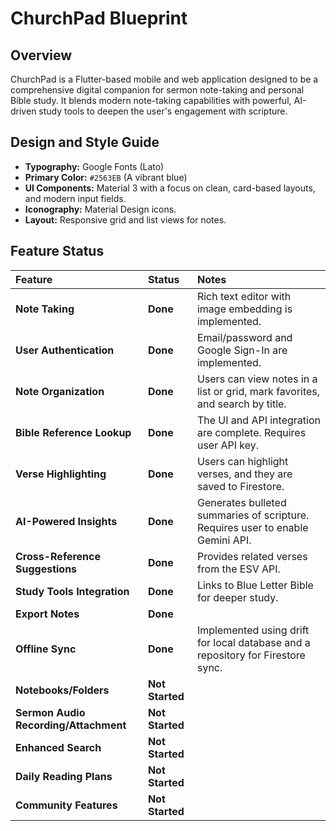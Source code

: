 # ChurchPad Blueprint

## Overview

ChurchPad is a Flutter-based mobile and web application designed to be a comprehensive digital companion for sermon note-taking and personal Bible study. It blends modern note-taking capabilities with powerful, AI-driven study tools to deepen the user's engagement with scripture.

## Design and Style Guide

*   **Typography:** Google Fonts (Lato)
*   **Primary Color:** `#2563EB` (A vibrant blue)
*   **UI Components:** Material 3 with a focus on clean, card-based layouts, and modern input fields.
*   **Iconography:** Material Design icons.
*   **Layout:** Responsive grid and list views for notes.

## Feature Status

| Feature | Status | Notes |
| :--- | :--- | :--- |
| **Note Taking** | **Done** | Rich text editor with image embedding is implemented. |
| **User Authentication** | **Done** | Email/password and Google Sign-In are implemented. |
| **Note Organization** | **Done** | Users can view notes in a list or grid, mark favorites, and search by title. |
| **Bible Reference Lookup**| **Done** | The UI and API integration are complete. Requires user API key. |
| **Verse Highlighting** | **Done** | Users can highlight verses, and they are saved to Firestore. |
| **AI-Powered Insights** | **Done** | Generates bulleted summaries of scripture. Requires user to enable Gemini API. |
| **Cross-Reference Suggestions** | **Done** | Provides related verses from the ESV API. |
| **Study Tools Integration**| **Done** | Links to Blue Letter Bible for deeper study. |
| **Export Notes** | **Done** | |
| **Offline Sync** | **Done** | Implemented using drift for local database and a repository for Firestore sync. |
| **Notebooks/Folders** | **Not Started** | |
| **Sermon Audio Recording/Attachment** | **Not Started** | |
| **Enhanced Search** | **Not Started** | |
| **Daily Reading Plans** | **Not Started** | |
| **Community Features** | **Not Started** | |
